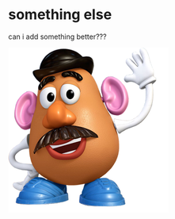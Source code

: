 something else
==============

can i add something better???


![alt text][logo]

[logo]: https://raw.githubusercontent.com/Paul-frc/test-potato/master/Mr._Potato_Head.png "Logo Title Text 2"